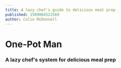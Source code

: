 ```yaml
---
title: A lazy chef's guide to delicious meal prep
published: 1589064522569
author: Colin McDonnell
---
```


# One-Pot Man

### A lazy chef's system for delicious meal prep
